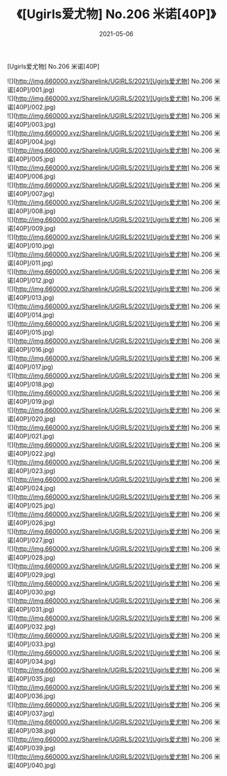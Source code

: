 ﻿---
layout: post
title:  《[Ugirls爱尤物] No.206 米诺[40P]》
date:   2021-05-06
img: http://img.660000.xyz/Sharelink/UGIRLS/2021/[Ugirls爱尤物] No.206 米诺[40P]/000.jpg
categories: [美女, 清纯, 唯美]
---

[Ugirls爱尤物] No.206 米诺[40P]

  ![](http://img.660000.xyz/Sharelink/UGIRLS/2021/[Ugirls爱尤物] No.206 米诺[40P]/001.jpg) <br> ![](http://img.660000.xyz/Sharelink/UGIRLS/2021/[Ugirls爱尤物] No.206 米诺[40P]/002.jpg) <br> ![](http://img.660000.xyz/Sharelink/UGIRLS/2021/[Ugirls爱尤物] No.206 米诺[40P]/003.jpg) <br> ![](http://img.660000.xyz/Sharelink/UGIRLS/2021/[Ugirls爱尤物] No.206 米诺[40P]/004.jpg) <br> ![](http://img.660000.xyz/Sharelink/UGIRLS/2021/[Ugirls爱尤物] No.206 米诺[40P]/005.jpg) <br> ![](http://img.660000.xyz/Sharelink/UGIRLS/2021/[Ugirls爱尤物] No.206 米诺[40P]/006.jpg) <br> ![](http://img.660000.xyz/Sharelink/UGIRLS/2021/[Ugirls爱尤物] No.206 米诺[40P]/007.jpg) <br> ![](http://img.660000.xyz/Sharelink/UGIRLS/2021/[Ugirls爱尤物] No.206 米诺[40P]/008.jpg) <br> ![](http://img.660000.xyz/Sharelink/UGIRLS/2021/[Ugirls爱尤物] No.206 米诺[40P]/009.jpg) <br> ![](http://img.660000.xyz/Sharelink/UGIRLS/2021/[Ugirls爱尤物] No.206 米诺[40P]/010.jpg) <br> ![](http://img.660000.xyz/Sharelink/UGIRLS/2021/[Ugirls爱尤物] No.206 米诺[40P]/011.jpg) <br> ![](http://img.660000.xyz/Sharelink/UGIRLS/2021/[Ugirls爱尤物] No.206 米诺[40P]/012.jpg) <br> ![](http://img.660000.xyz/Sharelink/UGIRLS/2021/[Ugirls爱尤物] No.206 米诺[40P]/013.jpg) <br> ![](http://img.660000.xyz/Sharelink/UGIRLS/2021/[Ugirls爱尤物] No.206 米诺[40P]/014.jpg) <br> ![](http://img.660000.xyz/Sharelink/UGIRLS/2021/[Ugirls爱尤物] No.206 米诺[40P]/015.jpg) <br> ![](http://img.660000.xyz/Sharelink/UGIRLS/2021/[Ugirls爱尤物] No.206 米诺[40P]/016.jpg) <br> ![](http://img.660000.xyz/Sharelink/UGIRLS/2021/[Ugirls爱尤物] No.206 米诺[40P]/017.jpg) <br> ![](http://img.660000.xyz/Sharelink/UGIRLS/2021/[Ugirls爱尤物] No.206 米诺[40P]/018.jpg) <br> ![](http://img.660000.xyz/Sharelink/UGIRLS/2021/[Ugirls爱尤物] No.206 米诺[40P]/019.jpg) <br> ![](http://img.660000.xyz/Sharelink/UGIRLS/2021/[Ugirls爱尤物] No.206 米诺[40P]/020.jpg) <br> ![](http://img.660000.xyz/Sharelink/UGIRLS/2021/[Ugirls爱尤物] No.206 米诺[40P]/021.jpg) <br> ![](http://img.660000.xyz/Sharelink/UGIRLS/2021/[Ugirls爱尤物] No.206 米诺[40P]/022.jpg) <br> ![](http://img.660000.xyz/Sharelink/UGIRLS/2021/[Ugirls爱尤物] No.206 米诺[40P]/023.jpg) <br> ![](http://img.660000.xyz/Sharelink/UGIRLS/2021/[Ugirls爱尤物] No.206 米诺[40P]/024.jpg) <br> ![](http://img.660000.xyz/Sharelink/UGIRLS/2021/[Ugirls爱尤物] No.206 米诺[40P]/025.jpg) <br> ![](http://img.660000.xyz/Sharelink/UGIRLS/2021/[Ugirls爱尤物] No.206 米诺[40P]/026.jpg) <br> ![](http://img.660000.xyz/Sharelink/UGIRLS/2021/[Ugirls爱尤物] No.206 米诺[40P]/027.jpg) <br> ![](http://img.660000.xyz/Sharelink/UGIRLS/2021/[Ugirls爱尤物] No.206 米诺[40P]/028.jpg) <br> ![](http://img.660000.xyz/Sharelink/UGIRLS/2021/[Ugirls爱尤物] No.206 米诺[40P]/029.jpg) <br> ![](http://img.660000.xyz/Sharelink/UGIRLS/2021/[Ugirls爱尤物] No.206 米诺[40P]/030.jpg) <br> ![](http://img.660000.xyz/Sharelink/UGIRLS/2021/[Ugirls爱尤物] No.206 米诺[40P]/031.jpg) <br> ![](http://img.660000.xyz/Sharelink/UGIRLS/2021/[Ugirls爱尤物] No.206 米诺[40P]/032.jpg) <br> ![](http://img.660000.xyz/Sharelink/UGIRLS/2021/[Ugirls爱尤物] No.206 米诺[40P]/033.jpg) <br> ![](http://img.660000.xyz/Sharelink/UGIRLS/2021/[Ugirls爱尤物] No.206 米诺[40P]/034.jpg) <br> ![](http://img.660000.xyz/Sharelink/UGIRLS/2021/[Ugirls爱尤物] No.206 米诺[40P]/035.jpg) <br> ![](http://img.660000.xyz/Sharelink/UGIRLS/2021/[Ugirls爱尤物] No.206 米诺[40P]/036.jpg) <br> ![](http://img.660000.xyz/Sharelink/UGIRLS/2021/[Ugirls爱尤物] No.206 米诺[40P]/037.jpg) <br> ![](http://img.660000.xyz/Sharelink/UGIRLS/2021/[Ugirls爱尤物] No.206 米诺[40P]/038.jpg) <br> ![](http://img.660000.xyz/Sharelink/UGIRLS/2021/[Ugirls爱尤物] No.206 米诺[40P]/039.jpg) <br> ![](http://img.660000.xyz/Sharelink/UGIRLS/2021/[Ugirls爱尤物] No.206 米诺[40P]/040.jpg) <br>